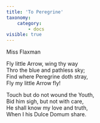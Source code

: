 ```yaml
---
title: 'To Peregrine'
taxonomy:
    category:
        - docs
visible: true
---
```


<div class="author">Miss Flaxman</div>

Fly little Arrow, wing thy way  
Thro the blue and pathless sky;  
Find where Peregrine doth stray,  
Fly my little Arrow fly!

Touch but do not wound the Youth,  
Bid him sigh, but not with care,  
He shall know my love and truth,  
When I his Dulce Domum share.